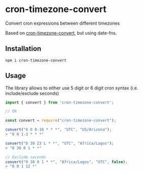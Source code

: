 # cron-timezone-convert
Convert cron expressions between different timezones

Based on [cron-timezone-convert](https://github.com/Pablillo92/cron-timezone-convert), but using date-fns.

## Installation

`npm i cron-timezone-convert`

## Usage

The library allows to either use 5 digit or 6 digit cron syntax (i.e. include/exclude seconds)

```js
import { convert } from 'cron-timezone-convert';

// OR

const convert = require("cron-timezone-convert");
```
```js
convert("0 0 8-10 * * *", "UTC", "US/Arizona");
> "0 0 1-3 * * *"

convert("0 30 23 L * *", "UTC", "Africa/Lagos");
> "0 30 0 1 * *"

// Exclude seconds
convert("0 30 0 1 * *", "Africa/Lagos", "UTC", false);
> "0 0 1 12 *"
```
